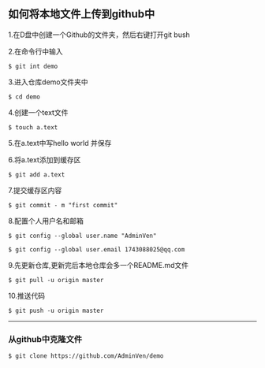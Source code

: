## 如何将本地文件上传到github中

1.在D盘中创建一个Github的文件夹，然后右键打开git bush

2.在命令行中输入

`$ git int demo`

3.进入仓库demo文件夹中

`$ cd demo`

4.创建一个text文件

`$ touch a.text`

5.在a.text中写hello world 并保存

6.将a.text添加到缓存区

`$ git add a.text`

7.提交缓存区内容

`$ git commit - m "first commit"`

8.配置个人用户名和邮箱

`$ git config --global user.name "AdminVen" `

`$ git config --global user.email 1743088025@qq.com`

9.先更新仓库,更新完后本地仓库会多一个README.md文件

`$ git pull -u origin master`

10.推送代码

`$ git push -u origin master`

******



### 从github中克隆文件

`$ git clone https://github.com/AdminVen/demo`





